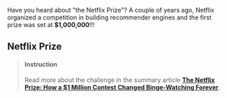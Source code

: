 

Have you heard about "the Netflix Prize"? A couple of years ago, Netflix organized a competition in building recommender engines and the first prize was set at **$1,000,000**!!!

## Netflix Prize

> #### Instruction
> Read more about the challenge in the summary article [**The Netflix Prize: How a $1 Million Contest Changed Binge-Watching Forever**](https://www.thrillist.com/entertainment/nation/the-netflix-prize).